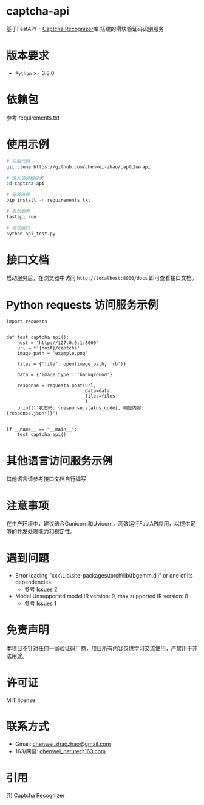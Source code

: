 
# captcha-api

基于FastAPI + [Captcha Recognizer](https://github.com/chenwei-zhao/captcha-recognizer)库 搭建的滑块验证码识别服务

# 版本要求

* ``Python`` >= 3.8.0

# 依赖包
参考 requirements.txt

# 使用示例

```bash
# 拉取代码
git clone https://github.com/chenwei-zhao/captcha-api

# 进入项目根目录
cd captcha-api

# 安装依赖
pip install -r requirements.txt

# 启动服务
fastapi run

# 测试接口
python api_test.py

```

# 接口文档

启动服务后，在浏览器中访问 ``http://localhost:8000/docs`` 即可查看接口文档。

# Python requests 访问服务示例

```python3
import requests


def test_captcha_api():
    host = 'http://127.0.0.1:8000'
    url = f'{host}/captcha'
    image_path = 'example.png'

    files = {'file': open(image_path, 'rb')}

    data = {'image_type': 'background'}

    response = requests.post(url,
                             data=data,
                             files=files
                             )
    print(f'状态码: {response.status_code}, 响应内容: {response.json()}')


if __name__ == "__main__":
    test_captcha_api()
```

# 其他语言访问服务示例

其他语言请参考接口文档自行编写

# 注意事项

在生产环境中，建议结合Gunicorn和Uvicorn，高效运行FastAPI应用，以提供足够的并发处理能力和稳定性。

# 遇到问题

- Error loading “xxx\Lib\site-packages\torch\lib\fbgemm.dll” or one of its dependencies.
    - 参考 [Issues 2](https://github.com/chenwei-zhao/captcha-recognizer/issues/2)
- Model Unsupported model IR version: 9, max supported IR version: 8
    - 参考 [Issues 1](https://github.com/chenwei-zhao/captcha-recognizer/issues/1)

# 免责声明

本项目不针对任何一家验证码厂商，项目所有内容仅供学习交流使用，严禁用于非法用途。

# 许可证

MIT license

# 联系方式

- Gmail: chenwei.zhaozhao@gmail.com
- 163/网易: chenwei_nature@163.com

# 引用
[1] [Captcha Recognizer](https://github.com/chenwei-zhao/captcha-recognizer)
